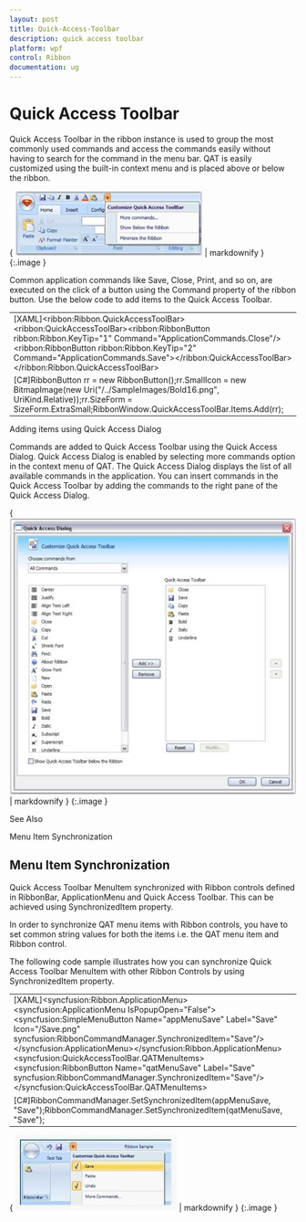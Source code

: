 ```yaml
---
layout: post
title: Quick-Access-Toolbar
description: quick access toolbar
platform: wpf
control: Ribbon
documentation: ug
---
```


# Quick Access Toolbar

Quick Access Toolbar in the ribbon instance is used to group the most commonly used commands and access the commands easily without having to search for the command in the menu bar. QAT is easily customized using the built-in context menu and is placed above or below the ribbon.



{ ![](Quick-Access-Toolbar_images/Quick-Access-Toolbar_img1.jpeg) | markdownify }
{:.image }




Common application commands like Save, Close, Print, and so on, are executed on the click of a button using the Command property of the ribbon button. Use the below code to add items to the Quick Access Toolbar. 



<table>
<tr>
<td>
[XAML]&lt;ribbon:Ribbon.QuickAccessToolBar&gt;&lt;ribbon:QuickAccessToolBar&gt;&lt;ribbon:RibbonButton ribbon:Ribbon.KeyTip="1" Command="ApplicationCommands.Close"/&gt;&lt;ribbon:RibbonButton ribbon:Ribbon.KeyTip="2" Command="ApplicationCommands.Save"&gt;&lt;/ribbon:QuickAccessToolBar&gt;&lt;/ribbon:Ribbon.QuickAccessToolBar&gt;</td></tr>
<tr>
<td>
[C#]RibbonButton rr = new RibbonButton();rr.SmallIcon = new BitmapImage(new Uri("/../SampleImages/Bold16.png", UriKind.Relative));rr.SizeForm = SizeForm.ExtraSmall;RibbonWindow.QuickAccessToolBar.Items.Add(rr);</td></tr>
</table>


Adding items using Quick Access Dialog

Commands are added to Quick Access Toolbar using the Quick Access Dialog. Quick Access Dialog is enabled by selecting more commands option in the context menu of QAT. The Quick Access Dialog displays the list of all available commands in the application. You can insert commands in the Quick Access Toolbar by adding the commands to the right pane of the Quick Access Dialog.



{ ![](Quick-Access-Toolbar_images/Quick-Access-Toolbar_img2.jpeg) | markdownify }
{:.image }




See Also 

Menu Item Synchronization

## Menu Item Synchronization

Quick Access Toolbar MenuItem synchronized with Ribbon controls defined in RibbonBar, ApplicationMenu and Quick Access Toolbar. This can be achieved using SynchronizedItem property.

In order to synchronize QAT menu items with Ribbon controls, you have to set common string values for both the items i.e. the QAT menu item and Ribbon control. 

The following code sample illustrates how you can synchronize Quick Access Toolbar MenuItem with other Ribbon Controls by using SynchronizedItem property.



<table>
<tr>
<td>
[XAML]&lt;syncfusion:Ribbon.ApplicationMenu&gt;     &lt;syncfusion:ApplicationMenu IsPopupOpen="False"&gt;          &lt;syncfusion:SimpleMenuButton  Name="appMenuSave" Label="Save" Icon="/Save.png" syncfusion:RibbonCommandManager.SynchronizedItem="Save"/&gt;     &lt;/syncfusion:ApplicationMenu&gt;&lt;/syncfusion:Ribbon.ApplicationMenu&gt;&lt;syncfusion:QuickAccessToolBar.QATMenuItems&gt;&lt;syncfusion:RibbonButton  Name="qatMenuSave" Label="Save" syncfusion:RibbonCommandManager.SynchronizedItem="Save"/&gt;&lt;/syncfusion:QuickAccessToolBar.QATMenuItems&gt;</td></tr>
<tr>
<td>
[C#]RibbonCommandManager.SetSynchronizedItem(appMenuSave, "Save");RibbonCommandManager.SetSynchronizedItem(qatMenuSave, "Save");</td></tr>
</table>


{ ![](Quick-Access-Toolbar_images/Quick-Access-Toolbar_img3.jpeg) | markdownify }
{:.image }




